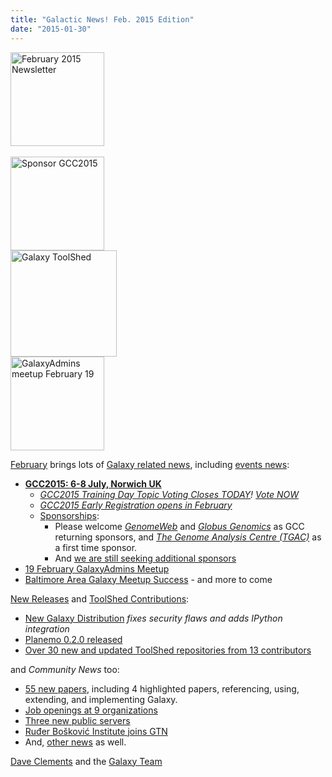 ```yaml
---
title: "Galactic News! Feb. 2015 Edition"
date: "2015-01-30"
---
```

<div class='right'><div class='center'>
<a href='/galaxy-updates/2015-02/'><img src="/src/images/logos/GalaxyUpdate200.png" alt="February 2015 Newsletter" width=150 /></a><br /><br />
<a href='/galaxy-updates/2015-02/#gcc2015-6-8-july-norwich-uk'><img src="/src/images/logos/GCC2015LogoWide600.png" alt="Sponsor GCC2015" width="150" /></a><br />
<a href='/galaxy-updates/2015-02/#toolshed-contributions'><img src="/src/images/logos/ToolShed.jpg" alt="Galaxy ToolShed" width=170 /></a><br />
<a href='/galaxy-updates/2015-02/#19-february-galaxyadmins-meetup'><img src="/src/images/logos/GalaxyAdmins.png" alt="GalaxyAdmins meetup February 19" width="150" /></a></div>
</div>

[February](/galaxy-updates/2015-02/) brings lots of [Galaxy related news](/galaxy-updates/2015-02/), including [events news](/galaxy-updates/2015-02/#events):
* **[GCC2015: 6-8 July, Norwich UK](/galaxy-updates/2015-02/#gcc2015-6-8-july-norwich-uk)**
  * *[GCC2015 Training Day Topic Voting Closes TODAY](/galaxy-updates/2015-02/#training-day-topic-voting-closes-today)! [Vote NOW](http://bit.ly/gcc2015vote)*
  * *[GCC2015 Early Registration opens in February](/galaxy-updates/2015-02/#early-registration-opens-in-february)*
  * [Sponsorships](/galaxy-updates/2015-02/#sponsorships):
    * Please welcome *[GenomeWeb](/galaxy-updates/2015-02/#genomeweb)* and *[Globus Genomics](/galaxy-updates/2015-02/#globus-genomics)* as GCC returning sponsors, and *[The Genome Analysis Centre (TGAC)](/galaxy-updates/2015-02/#the-genome-analysis-centre-tgac)* as a first time sponsor.
    * And [we are still seeking additional sponsors](/galaxy-updates/2015-02/#call-for-sponsors)
* [19 February GalaxyAdmins Meetup](/galaxy-updates/2015-02/#19-february-galaxyadmins-meetup)
* [Baltimore Area Galaxy Meetup Success](/galaxy-updates/2015-02/#january-baltimore-area-galaxy-meetup-report) - and more to come

[New Releases](/galaxy-updates/2015-02/#new-releases) and [ToolShed Contributions](/galaxy-updates/2015-02/#toolshed-contributions):
* [New Galaxy Distribution](/galaxy-updates/2015-02/#galaxy-20150113-distribution) *fixes security flaws and adds IPython integration*
* [Planemo 0.2.0 released](/galaxy-updates/2015-02/#planemo-020)
* [Over 30 new and updated ToolShed repositories from 13 contributors](/galaxy-updates/2015-02/#toolshed-contributions)

and *Community News* too:
* [55 new papers](/galaxy-updates/2015-02/#new-papers), including 4 highlighted papers, referencing, using, extending, and implementing Galaxy.
* [Job openings at 9 organizations](/galaxy-updates/2015-02/#whos-hiring)
* [Three new public servers](/galaxy-updates/2015-02/#new-public-servers)
* [Ruđer Bošković Institute joins GTN](/galaxy-updates/2015-02/#new-gtn-member-ruđer-bošković-institute)
* And, [other news](/galaxy-updates/2015-02/#other-news) as well.

[Dave Clements](/people/dave-clements/) and the [Galaxy Team](/src/galaxy-team/)
